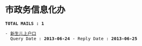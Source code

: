 # 市政务信息化办
<pre><b>TOTAL MAILS : 1</b></pre>
<pre>
- <a href="../../categories/mails/1889.md">新生儿上户口</a><br/>  Query Date : <b>2013-06-24</b> - Reply Date : <b>2013-06-25</b>
</pre>
